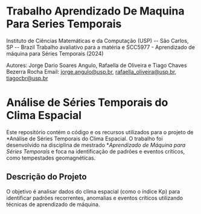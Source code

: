 # Trabalho Aprendizado De Maquina Para Series Temporais
Instituto de Ciências Matemáticas e da Computação (USP) -- São Carlos, SP -- Brazil
Trabalho avaliativo para a matéria e SCC5977 - Aprendizado de máquina para Séries Temporais (2024)

Autores: Jorge Dario Soares Angulo, Rafaella de Oliveira e Tiago Chaves Bezerra Rocha
Email: jorge.angulo@usp.br, rafaella_oliveira@usp.br, tiagocbr@usp.br

# Análise de Séries Temporais do Clima Espacial

Este repositório contém o código e os recursos utilizados para o projeto de *Análise de Séries Temporais do Clima Espacial. O trabalho foi desenvolvido na disciplina de mestrado **Aprendizado de Máquina para Séries Temporais* e foca na identificação de padrões e eventos críticos, como tempestades geomagnéticas.

## Descrição do Projeto

O objetivo é analisar dados do clima espacial (como o índice Kp) para identificar padrões recorrentes, anomalias e eventos críticos utilizando técnicas de aprendizado de máquina.
